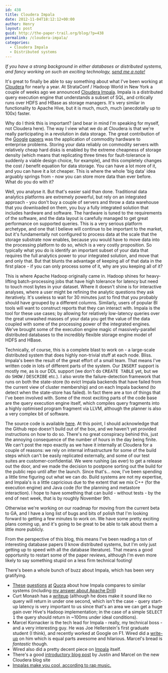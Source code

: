 ```yaml
---
id: 438
title: Cloudera Impala
date: 2012-11-04T18:12:12+00:00
author: Henry
layout: post
guid: http://the-paper-trail.org/blog/?p=438
permalink: /cloudera-impala/
categories:
  - Cloudera Impala
  - Distributed systems
---
```

_If you have a strong background in either databases or distributed systems, and fancy working on such an exciting technology, [send me a note!](mailto:henry@cloudera.com)_

It's great to finally be able to say something about what I've been working at [Cloudera](http://www.cloudera.com) for nearly a year. At StrataConf / Hadoop World in New York a couple of weeks ago we announced [Cloudera Impala](http://blog.cloudera.com/blog/2012/10/cloudera-impala-real-time-queries-in-apache-hadoop-for-real/). Impala is a distributed query execution engine that understands a subset of SQL, and critically runs over HDFS and HBase as storage managers. It's very similar in functionality to Apache Hive, but it is much, much, much (anecdotally up to 100x) faster.
  
<!--more-->


  
Why do I think this is important? (and bear in mind I'm speaking for myself, not Cloudera here). The way I view what we do at Cloudera is that we're really participating in a revolution in data storage. The great contribution of the [Google](http://research.google.com/archive/gfs.html) [papers](http://research.google.com/archive/mapreduce.html) was the application of commodity hardware to enterprise problems. Storing your data reliably on commodity servers with relatively cheap hard disks is enabled by the extreme cheapness of storage density (which means that replicating three times for fault-tolerance is suddenly a viable design choice, for example), and this completely changes the cost / benefit equation for data storage. You can have a lot more of it, and you can have it a lot cheaper. This is where the whole 'big data' idea arguably springs from - now you can store more data than ever before. What do you do with it?

Well, you analyse it. But that's easier said than done. Traditional data analytics platforms are extremely powerful, but rely on an integrated approach - you don't buy a couple of servers and throw a data warehouse that you downloaded on them, you buy a fully integrated solution that includes hardware and software. The hardware is tuned to the requirements of the software, and the data layout is carefully managed to get great performance on supported queries. This is a very serious platform archetype, and one that I believe will continue to be important to the market, but it's fundamentally not configured to process data at the scale that the storage substrate now enables, because you would have to move data into the processing platform to do so, which is a very costly proposition. So typically what you do is identify an important subset of your data that requires the full analytics power to your integrated solution, and move that and only that. But that blunts the advantage of keeping all of that data in the first place - if you can only process some of it, why are you keeping all of it?

This is where Apache Hadoop originally came in. Hadoop shines for heavy-lifting batch-processing jobs that have high tolerance for latency but need to touch most bytes in your dataset. Where it doesn't shine is for interactive analyses, where a user might be refining the analytic questions they ask iteratively. It's useless to wait for 30 minutes just to find that you probably should have grouped by a different columns. Similarly, users of popular BI tools will want to construct reports that they can interact with. Impala is the tool for these use cases; by allowing for relatively low-latency queries over the great unwashed masses of your data you get the value of the data coupled with some of the processing power of the integrated engines. We've brought some of the execution engine magic of massively-parallel distributed databases to the incredibly flexible storage engine model of HDFS and HBase. 

Technically, of course, this is a complete blast to work on - a large-scale distributed system that does highly non-trivial stuff at each node. Bliss. Impala's been the result of the great effort of a small team. That means I've written code in lots of different parts of the system. Our <tt>INSERT</tt> support is mostly me, as is our DDL support (we don't do <tt>CREATE TABLE</tt> yet, but we do <tt>SHOW</tt> / <tt>DESCRIBE</tt> etc.). I also wrote the failure-detection framework that runs on both the state-store (to evict Impala backends that have failed from the current view of cluster membership) and on each Impala backend (to detect when the state-store has failed). In fact there are a ton of things that I've been involved with. Some of the most exciting parts of the code base are the query execution engine itself, which compiles query fragments into a highly optimised program fragment via LLVM, although the planner is also a very complex bit of software.

The source code is available [here](https://github.com/cloudera/impala). At this point, I should acknowledge that the Github repo doesn't build out of the box, and we haven't yet provided instructions on how to do so. There's no great conspiracy behind this, just the annoying consequence of the number of hours in the day being finite. We can't post the repo exactly as we have it internally at Cloudera for a couple of reasons: we rely on internal infrastructure for some of the build steps which can't be easily replicated externally, and some of our test suites are customer-confidential. We were rushing (as ever) to get a release out the door, and we made the decision to postpone sorting out the build for the public repo until after the launch. Since that's... now, I've been spending a little time figuring out what we can do. Build systems are not my expertise, and Impala's is a little capricious due to the extent that we mix C++ (for the execution engine) and Java code (for the planning and metastore interaction). I hope to have something that can build - without tests - by the end of next week, that is by roughly November 9th. 

Otherwise we're working on our roadmap for moving from the current beta to GA, and I have a long list of bugs and bits of polish that I'm looking forward to getting a few minutes to work on. We have some pretty exciting plans coming up, and it's going to be great to be able to talk about them a little more publicly. 

From the perspective of this blog, this means I've been reading a ton of interesting database papers (I know distributed systems, but I'm only just getting up to speed with all the database literature). That means a good opportunity to restart some of the paper reviews, although I'm even more likely to say something stupid on a less firm technical footing!

There's been a whole bunch of buzz about Impala, which has been very gratifying. 

  * [These](http://www.quora.com/Cloudera/Does-Cloudera-Impala-have-any-drawbacks-when-compared-with-Hive) [questions](http://www.quora.com/Cloudera-Impala/Is-Impala-aiming-to-be-an-open-source-alternative-to-existing-MPP-solutions) [at](http://www.quora.com/Cloudera-Impala/How-does-Cloudera-Impala-compare-to-Vertica) [Quora](http://www.quora.com/Cloudera-Impala/How-does-Cloudera-Impala-compare-to-Hadapt) about how Impala compares to similar systems (including [my answer about Apache Drill](http://www.quora.com/Cloudera-Impala/Isnt-Cloudera-Impala-doing-the-same-job-as-Apache-Drill-incubator-project))
  * Curt Monash has a [writeup](http://www.dbms2.com/2012/11/01/more-on-cloudera-impala/) (although he does make it sound like no query will return in under one second, which isn't the case - query start-up latency is very important to us since that's an area we can get a huge gain over Hive's Hadoop implementation; in the case of a simple <tt>SELECT 1</tt> the query should return in ~100ms under ideal conditions). 
  * Marcel Kornacker is the tech lead for Impala - really, my technical boss - and a very interesting guy. He was Joe Hellerstein's first graduate student (I think), and recently worked at Google on F1. Wired did a [write-up](http://www.wired.com/wiredenterprise/2012/10/kornacker-cloudera-google/) on him which is equal parts awesome and hilarious. Marcel's bread is _fantastic_ though.
  * Wired also did a pretty decent piece on [Impala](http://www.wired.com/wiredenterprise/2012/10/cloudera-impala-hadoop/) itself.
  * There's a good [introductory blog post](http://blog.cloudera.com/blog/2012/10/cloudera-impala-real-time-queries-in-apache-hadoop-for-real/) by Justin and Marcel on the new Cloudera blog site
  * [Impalas make you cool, according to rap music.](http://lizclimo.tumblr.com/post/31611767071/how-to-be-cool)
